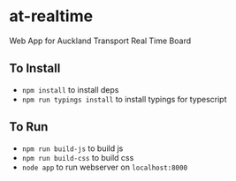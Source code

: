 # at-realtime
Web App for Auckland Transport Real Time Board

## To Install
- `npm install` to install deps
- `npm run typings install` to install typings for typescript

## To Run
- `npm run build-js` to build js
- `npm run build-css` to build css
- `node app` to run webserver on `localhost:8000`